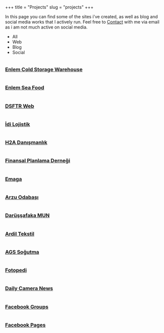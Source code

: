 +++
title = "Projects"
slug  = "projects"
+++

In this page you can find some of the sites i've created, as well as blog and social media works that I actively run. Feel free to [Contact](/contact) with me via email as i am not much active on social media. 

<!-- ======= Portfolio Section ======= -->
<section class="portfolio">

<div class="container">
<div class="row">
<div class="col-lg-12">
      <ul id="portfolio-flters">
        <li data-filter="*" class="filter-active">All</li>
        <li data-filter=".filter-web">Web</li>
        <li data-filter=".filter-card">Blog</li>
        <li data-filter=".filter-app">Social</li>
      </ul>
</div>
</div>

<div class="row portfolio-container" data-aos="fade-up" data-aos-easing="ease-in-out" data-aos-duration="500">

<div class="col-lg-4 col-md-6 filter-web">
<div class="portfolio-item">
        <img src="/images/portfolio/enlemsen.jpg" class="img-fluid" alt="">
<div class="portfolio-info">
      <h3><a href="/images/portfolio/enlemsen.jpg" data-gall="portfolioGallery" class="venobox" title="Enlem Cold Storage Warehouse">Enlem Cold Storage Warehouse</a></h3>
<div>
        <a href="/images/portfolio/enlemsen.jpg" data-gall="portfolioGallery" class="venobox" title="Enlem Soğuk Hava"><i class="fas fa-plus"></i></a>
        <a href="/projects/enlem-cold-storage-warehouse" title="Enlem Cold Storage Warehouse"><i class="fas fa-link"></i></a>
</div>
</div>
</div>
</div>

<div class="col-lg-4 col-md-6 filter-web">
<div class="portfolio-item">
        <img src="/images/portfolio/enlemsf.jpg" class="img-fluid" alt="">
<div class="portfolio-info">
      <h3><a href="/images/portfolio/enlemsf.jpg" data-gall="portfolioGallery" class="venobox" title="Enlem Sea Food">Enlem Sea Food</a></h3>
<div>
        <a href="/images/portfolio/enlemsf.jpg" data-gall="portfolioGallery" class="venobox" title="Enlem Sea Food"><i class="fas fa-plus"></i></a>
        <a href="/projects/enlem-sea-food" title="Enlem Sea Food"><i class="fas fa-link"></i></a>
</div>
</div>
</div>
</div>


<div class="col-lg-4 col-md-6 filter-web">
<div class="portfolio-item">
        <img src="/images/portfolio/dsftr.jpg" class="img-fluid" alt="">
<div class="portfolio-info">
      <h3><a href="/images/portfolio/dsftr.jpg" data-gall="portfolioGallery" class="venobox" title="Darüşşafaka Physical Therapy and Rehabilitation Center">DSFTR Web</a></h3>
<div>
        <a href="/images/portfolio/dsftr.jpg" data-gall="portfolioGallery" class="venobox" title="Enlem Sea Food"><i class="fas fa-plus"></i></a>
        <a href="/projects/darussafaka-physical-therapy-rehabilitation-center" title="Darüşşafaka Physical Therapy and Rehabilitation Center"><i class="fas fa-link"></i></a>
</div>
</div>
</div>
</div>

<div class="col-lg-4 col-md-6 filter-web">
<div class="portfolio-item">
        <img src="/images/portfolio/idi.jpg" class="img-fluid" alt="">
<div class="portfolio-info">
      <h3><a href="/images/portfolio/idi.jpg" data-gall="portfolioGallery" class="venobox" title="İdi Lojistik">İdi Lojistik</a></h3>
<div>
        <a href="/images/portfolio/idi.jpg" data-gall="portfolioGallery" class="venobox" title="İdi Lojistik"><i class="fas fa-plus"></i></a>
        <a href="/projects/idi-lojistik" title="İdi Lojistik"><i class="fas fa-link"></i></a>
</div>
</div>
</div>
</div>

<div class="col-lg-4 col-md-6 filter-web">
<div class="portfolio-item">
        <img src="/images/portfolio/h2a.jpg" class="img-fluid" alt="">
<div class="portfolio-info">
      <h3><a href="/images/portfolio/h2a.jpg" data-gall="portfolioGallery" class="venobox" title="H2A">H2A Danışmanlık</a></h3>
<div>
        <a href="/images/portfolio/h2a.jpg" data-gall="portfolioGallery" class="venobox" title="H2A Danışmanlık"><i class="fas fa-plus"></i></a>
        <a href="/projects/h2a-danismanlik" title="H2A Danışmanlık"><i class="fas fa-link"></i></a>
</div>
</div>
</div>
</div>

<div class="col-lg-4 col-md-6 filter-web">
<div class="portfolio-item">
        <img src="/images/portfolio/fpdtr.jpg" class="img-fluid" alt="">
<div class="portfolio-info">
      <h3><a href="/images/portfolio/fpdtr.jpg" data-gall="portfolioGallery" class="venobox" title="FPD">Finansal Planlama Derneği</a></h3>
<div>
        <a href="/images/portfolio/fpdtr.jpg" data-gall="portfolioGallery" class="venobox" title="Finansal Planlama Derneği"><i class="fas fa-plus"></i></a>
        <a href="/projects/finansal-planlama-dernegi" title="Finansal Planlama Derneği"><i class="fas fa-link"></i></a>
</div>
</div>
</div>
</div>


<div class="col-lg-4 col-md-6 filter-web">
<div class="portfolio-item">
        <img src="/images/portfolio/emaga.jpg" class="img-fluid" alt="">
<div class="portfolio-info">
      <h3><a href="/images/portfolio/emaga.jpg" data-gall="portfolioGallery" class="venobox" title="Emaga">Emaga</a></h3>
<div>
        <a href="/images/portfolio/emaga.jpg" data-gall="portfolioGallery" class="venobox" title="Emaga"><i class="fas fa-plus"></i></a>
        <a href="/projects/emaga" title="Emaga"><i class="fas fa-link"></i></a>
</div>
</div>
</div>
</div>


<div class="col-lg-4 col-md-6 filter-web">
<div class="portfolio-item">
        <img src="/images/portfolio/arzu.jpg" class="img-fluid" alt="">
<div class="portfolio-info">
      <h3><a href="/images/portfolio/arzu.jpg" data-gall="portfolioGallery" class="venobox" title="Arzu Odabaşı">Arzu Odabaşı</a></h3>
<div>
        <a href="/images/portfolio/arzu.jpg" data-gall="portfolioGallery" class="venobox" title="Arzu Odabaşı"><i class="fas fa-plus"></i></a>
        <a href="/projects/arzu" title="Arzu Odabaşı"><i class="fas fa-link"></i></a>
</div>
</div>
</div>
</div>


<div class="col-lg-4 col-md-6 filter-web">
<div class="portfolio-item">
        <img src="/images/portfolio/dsmun.jpg" class="img-fluid" alt="">
<div class="portfolio-info">
      <h3><a href="/images/portfolio/dsmun.jpg" data-gall="portfolioGallery" class="venobox" title="Darüşşafaka MUN">Darüşşafaka MUN</a></h3>
<div>
        <a href="/images/portfolio/dsmun.jpg" data-gall="portfolioGallery" class="venobox" title="Darüşşafaka MUN"><i class="fas fa-plus"></i></a>
        <a href="/projects/dsmun" title="Darüşşafaka MUN"><i class="fas fa-link"></i></a>
</div>
</div>
</div>
</div>

<div class="col-lg-4 col-md-6 filter-web">
<div class="portfolio-item">
        <img src="/images/portfolio/ardil.jpg" class="img-fluid" alt="">
<div class="portfolio-info">
      <h3><a href="/images/portfolio/ardil.jpg" data-gall="portfolioGallery" class="venobox" title="Ardil Tekstil">Ardil Tekstil</a></h3>
<div>
        <a href="/images/portfolio/ardil.jpg" data-gall="portfolioGallery" class="venobox" title="Ardil Tekstil"><i class="fas fa-plus"></i></a>
        <a href="/projects/ardil-tekstil" title="Ardil Tekstil"><i class="fas fa-link"></i></a>
</div>
</div>
</div>
</div>

<div class="col-lg-4 col-md-6 filter-web">
<div class="portfolio-item">
        <img src="/images/portfolio/ags.jpg" class="img-fluid" alt="">
<div class="portfolio-info">
      <h3><a href="/images/portfolio/ags.jpg" data-gall="portfolioGallery" class="venobox" title="AGS Soğutma">AGS Soğutma</a></h3>
<div>
        <a href="/images/portfolio/ags.jpg" data-gall="portfolioGallery" class="venobox" title="AGS Soğutma"><i class="fas fa-plus"></i></a>
        <a href="/projects/ags-sogutma" title="AGS Soğutma"><i class="fas fa-link"></i></a>
</div>
</div>
</div>
</div>

<div class="col-lg-4 col-md-6 filter-card">
  <div class="portfolio-item">
    <img src="/images/portfolio/fotopedi.jpg" class="img-fluid" alt="">
    <div class="portfolio-info">
      <h3><a href="/images/portfolio/fotopedi.jpg" data-gall="portfolioGallery" class="venobox" title="Fotopedi">Fotopedi</a></h3>
      <div>
        <a href="/images/portfolio/fotopedi.jpg" data-gall="portfolioGallery" class="venobox" title="Fotopedi"><i class="fas fa-plus"></i></a>
        <a href="/projects/fotopedi" title="Fotopedi"><i class="fas fa-link"></i></a>
      </div>
    </div>
  </div>
</div>

<div class="col-lg-4 col-md-6 filter-card">
  <div class="portfolio-item">
    <img src="/images/portfolio/dcn.jpg" class="img-fluid" alt="">
    <div class="portfolio-info">
      <h3><a href="/images/portfolio/dcn.jpg" data-gall="portfolioGallery" class="venobox" title="Daily Camera News">Daily Camera News</a></h3>
      <div>
        <a href="/images/portfolio/dcn.jpg" data-gall="portfolioGallery" class="venobox" title="Daily Camera News"><i class="fas fa-plus"></i></a>
        <a href="/projects/dailycameranews" title="Daily Camera News"><i class="fas fa-link"></i></a>
      </div>
    </div>
  </div>
</div>

<div class="col-lg-4 col-md-6 filter-app">
  <div class="portfolio-item">
    <img src="/images/portfolio/fb-canon.jpg" class="img-fluid" alt="">
    <div class="portfolio-info">
      <h3><a href="/images/portfolio/fb-canon.jpg" data-gall="portfolioGallery" class="venobox" title="Facebook Groups">Facebook Groups</a></h3>
      <div>
        <a href="/images/portfolio/fb-canon.jpg" data-gall="portfolioGallery" class="venobox" title="Facebook Groups"><i class="fas fa-plus"></i></a>
        <a href="/projects/fb-groups" title="Facebook Groups"><i class="fas fa-link"></i></a>
      </div>
    </div>
  </div>
</div>

<div class="col-lg-4 col-md-6 filter-app">
  <div class="portfolio-item">
    <img src="/images/portfolio/fb-dcn.jpg" class="img-fluid" alt="">
    <div class="portfolio-info">
      <h3><a href="/images/portfolio/fb-dcn.jpg" data-gall="portfolioGallery" class="venobox" title="Facebook Pages">Facebook Pages</a></h3>
      <div>
        <a href="/images/portfolio/fb-dcn.jpg" data-gall="portfolioGallery" class="venobox" title="Facebook Pages"><i class="fas fa-plus"></i></a>
        <a href="/projects/fb-pages" title="Facebook Pages"><i class="fas fa-link"></i></a>
      </div>
    </div>
  </div>
</div>


</div>

</div>
</section><!-- End Portfolio Section -->

